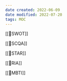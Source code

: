 ```yaml
---
date created: 2022-06-09
date modified: 2022-07-20
tags: MOC
---
```


[[🔡SWOT]]

[[🔡SCQA]]

[[🔡STAR]]

[[🔡RIA]]

[[🔡MBTI]]
